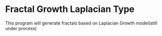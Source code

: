 # Fractal Growth Laplacian Type

This program will generate fractals based on Laplacian Growth model(still under process) 
